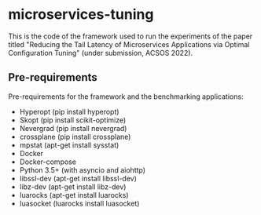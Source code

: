 # microservices-tuning
This is the code of the framework used to run the experiments of the paper titled "Reducing the Tail Latency of Microservices
Applications via Optimal Configuration Tuning" (under submission, ACSOS 2022).

## Pre-requirements
Pre-requirements for the framework and the benchmarking applications:
- Hyperopt (pip install hyperopt)
- Skopt (pip install scikit-optimize)
- Nevergrad (pip install nevergrad)
- crossplane (pip install crossplane)
- mpstat (apt-get install sysstat)
- Docker
- Docker-compose
- Python 3.5+ (with asyncio and aiohttp)
- libssl-dev (apt-get install libssl-dev)
- libz-dev (apt-get install libz-dev)
- luarocks (apt-get install luarocks)
- luasocket (luarocks install luasocket)
